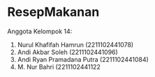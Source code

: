 # ResepMakanan

Anggota Kelompok 14:

1. Nurul Khafifah Hamrun (2211102441078)
2. Andi Akbar Soleh (2211102441096)
3. Andi Ryan Pramadana Putra (2211102441084)
4. M. Nur Bahri (2211102441122
